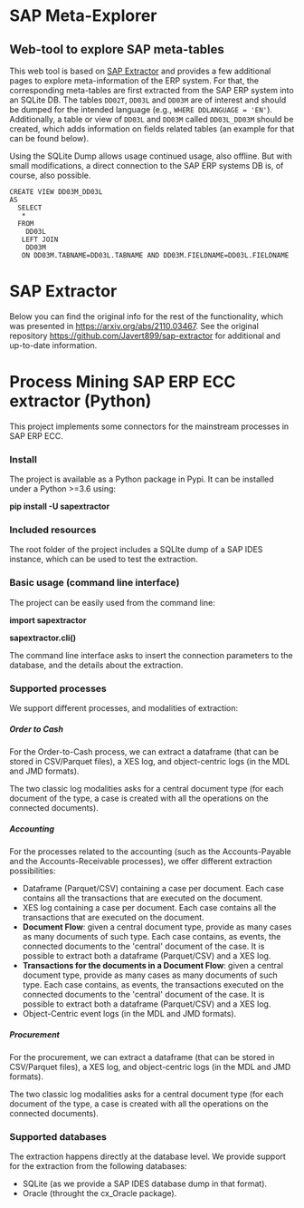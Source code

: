 # SAP Meta-Explorer
## Web-tool to explore SAP meta-tables
This web tool is based on [SAP Extractor](https://github.com/Javert899/sap-extractor) and provides a few additional pages to explore meta-information of the ERP system.
For that, the corresponding meta-tables are first extracted from the SAP ERP system into an SQLite DB.
The tables `DD02T`, `DD03L` and `DD03M` are of interest and should be dumped for the intended language (e.g., `WHERE DDLANGUAGE = 'EN'`).
Additionally, a table or view of `DD03L` and `DD03M` called `DD03L_DD03M` should be created, which adds information on fields related tables (an example for that can be found below).

Using the SQLite Dump allows usage continued usage, also offline. But with small modifications, a direct connection to the SAP ERP systems DB is, of course, also possible.


```
CREATE VIEW DD03M_DD03L
AS
  SELECT
   *
  FROM
    DD03L
   LEFT JOIN
    DD03M
   ON DD03M.TABNAME=DD03L.TABNAME AND DD03M.FIELDNAME=DD03L.FIELDNAME
```

# SAP Extractor
Below you can find the original info for the rest of the functionality, which was presented in https://arxiv.org/abs/2110.03467.
See the original repository https://github.com/Javert899/sap-extractor for additional and up-to-date information.
# Process Mining SAP ERP ECC extractor (Python)

This project implements some connectors for the mainstream processes in SAP ERP ECC.

### Install

The project is available as a Python package in Pypi.
It can be installed under a Python >=3.6 using:

**pip install -U sapextractor**

### Included resources

The root folder of the project includes a SQLIte dump of
a SAP IDES instance, which can be used to test the extraction.

### Basic usage (command line interface)

The project can be easily used from the command line:

**import sapextractor**

**sapextractor.cli()**

The command line interface asks to insert the connection parameters to the database,
and the details about the extraction.

### Supported processes

We support different processes, and modalities of extraction:

##### Order to Cash

For the Order-to-Cash process, we can extract a dataframe (that can be stored in CSV/Parquet files),
a XES log, and object-centric logs (in the MDL and JMD formats).

The two classic log modalities asks for a central document type (for each document of the type, a case is created
with all the operations on the connected documents).

##### Accounting

For the processes related to the accounting (such as the Accounts-Payable and the Accounts-Receivable processes),
we offer different extraction possibilities:
* Dataframe (Parquet/CSV) containing a case per document. Each case contains all the transactions that are executed on the document.
* XES log containing a case per document. Each case contains all the transactions that are executed on the document.
* **Document Flow**: given a central document type, provide as many cases as many documents of such type. Each case contains, as events,
the connected documents to the 'central' document of the case. It is possible to extract both a dataframe (Parquet/CSV) and a XES log.
* **Transactions for the documents in a Document Flow**: given a central document type, provide as many cases as many documents
of such type. Each case contains, as events, the transactions executed on the connected documents to the 'central' document of the case.
It is possible to extract both a dataframe (Parquet/CSV) and a XES log.
* Object-Centric event logs (in the MDL and JMD formats).

##### Procurement

For the procurement, we can extract a dataframe (that can be stored in CSV/Parquet files),
a XES log, and object-centric logs (in the MDL and JMD formats).

The two classic log modalities asks for a central document type (for each document of the type, a case is created
with all the operations on the connected documents).

### Supported databases

The extraction happens directly at the database level.
We provide support for the extraction from the following databases:
* SQLite (as we provide a SAP IDES database dump in that format).
* Oracle (throught the cx_Oracle package).


